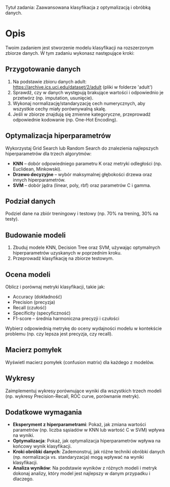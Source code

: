 Tytuł zadania: Zaawansowana klasyfikacja z optymalizacją i obróbką danych.
# Opis

Twoim zadaniem jest stworzenie modelu klasyfikacji na rozszerzonym zbiorze danych. W tym zadaniu wykonasz następujące kroki:

## Przygotowanie danych

1. Na podstawie zbioru danych adult: https://archive.ics.uci.edu/dataset/2/adult (pliki w folderze 'adult')
2. Sprawdź, czy w danych występują brakujące wartości i odpowiednio je przetwórz (np. imputation, usunięcie).
3. Wykonaj normalizację/standaryzację cech numerycznych, aby wszystkie cechy miały porównywalną skalę.
4. Jeśli w zbiorze znajdują się zmienne kategoryczne, przeprowadź odpowiednie kodowanie (np. One-Hot Encoding).

## Optymalizacja hiperparametrów

Wykorzystaj Grid Search lub Random Search do znalezienia najlepszych hiperparametrów dla trzech algorytmów:

- **KNN** – dobór odpowiedniego parametru K oraz metryki odległości (np. Euclidean, Minkowski).
- **Drzewo decyzyjne** – wybór maksymalnej głębokości drzewa oraz innych hiperparametrów.
- **SVM** – dobór jądra (linear, poly, rbf) oraz parametrów C i gamma.

## Podział danych

Podziel dane na zbiór treningowy i testowy (np. 70% na trening, 30% na testy).

## Budowanie modeli

1. Zbuduj modele KNN, Decision Tree oraz SVM, używając optymalnych hiperparametrów uzyskanych w poprzednim kroku.
2. Przeprowadź klasyfikację na zbiorze testowym.

## Ocena modeli

Oblicz i porównaj metryki klasyfikacji, takie jak:

- Accuracy (dokładność)
- Precision (precyzja)
- Recall (czułość)
- Specificity (specyficzność)
- F1-score – średnia harmoniczna precyzji i czułości

Wybierz odpowiednią metrykę do oceny wydajności modelu w kontekście problemu (np. czy lepsza jest precyzja, czy recall).

## Macierz pomyłek

Wyświetl macierz pomyłek (confusion matrix) dla każdego z modelów.

## Wykresy

Zaimplementuj wykresy porównujące wyniki dla wszystkich trzech modeli (np. wykresy Precision-Recall, ROC curve, porównanie metryk).

## Dodatkowe wymagania

- **Eksperyment z hiperparametrami**: Pokaż, jak zmiana wartości parametrów (np. liczba sąsiadów w KNN lub wartość C w SVM) wpływa na wyniki.
- **Optymalizacja**: Pokaż, jak optymalizacja hiperparametrów wpływa na końcowy wynik klasyfikacji.
- **Kroki obróbki danych**: Zademonstruj, jak różne techniki obróbki danych (np. normalizacja vs. standaryzacja) mogą wpływać na wyniki klasyfikacji.
- **Analiza wyników**: Na podstawie wyników z różnych modeli i metryk dokonaj analizy, który model jest najlepszy w danym przypadku i dlaczego.